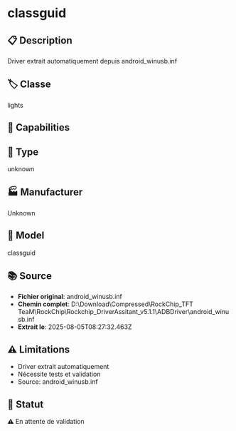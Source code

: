 # classguid

## 📋 Description
Driver extrait automatiquement depuis android_winusb.inf

## 🏷️ Classe
lights

## 🔧 Capabilities


## 📡 Type
unknown

## 🏭 Manufacturer
Unknown

## 📱 Model
classguid

## 📚 Source
- **Fichier original**: android_winusb.inf
- **Chemin complet**: D:\Download\Compressed\RockChip_TFT TeaM\RockChip\Rockchip_DriverAssitant_v5.1.1\ADBDriver\android_winusb.inf
- **Extrait le**: 2025-08-05T08:27:32.463Z

## ⚠️ Limitations
- Driver extrait automatiquement
- Nécessite tests et validation
- Source: android_winusb.inf

## 🚀 Statut
⚠️ En attente de validation
